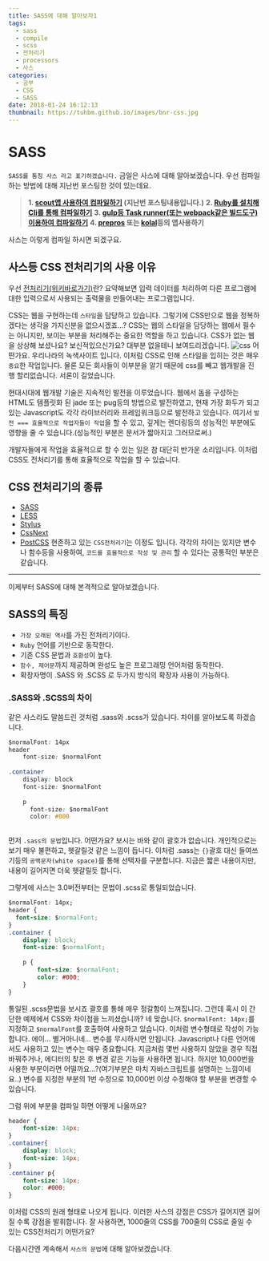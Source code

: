 ```yaml
---
title: SASS에 대해 알아보자1
tags:
  - sass
  - compile
  - scss
  - 전처리기
  - processors
  - 사스
categories:
  - 공부
  - CSS
  - SASS
date: 2018-01-24 16:12:13
thumbnail: https://tuhbm.github.io/images/bnr-css.jpg
---
```


# SASS

`SASS를 통칭 사스 라고 표기하겠습니다.`
금일은 사스에 대해 알아보겠습니다. 
우선 컴파일 하는 방법에 대해 지난번 포스팅한 것이 있는데요.
> **1. [scout앱 사용하여 컴파일하기](https://tuhbm.github.io/2017/07/17/sass-compile/) (지난번 포스팅내용입니다.)**
> **2. [Ruby를 설치해 Cli를 통해 컴파일하기](https://velopert.com/1712)**
> **3. [gulp등 Task runner(또는 webpack같은 빌드도구)이용하여 컴파일하기](http://webclub.tistory.com/470)**
> **4. [prepros](https://prepros.io/) 또는 [kolal](http://koala-app.com/)등의 앱사용하기**

사스는 이렇게 컴파일 하시면 되겠구요.
<!-- more -->
## 사스등 CSS 전처리기의 사용 이유
우선 [전처리기(위키바로가기)](https://ko.wikipedia.org/wiki/%EC%A0%84%EC%B2%98%EB%A6%AC%EA%B8%B0)란?
요약해보면 입력 데이터를 처리하여 다른 프로그램에 대한 입력으로서 사용되는 출력물을 만들어내는 프로그램입니다.

CSS는 웹을 구현하는데 `스타일`을 담당하고 있습니다. 그렇기에 CSS만으로 웹을 정복하겠다는 생각을 가지신분을 없으시겠죠...?
CSS는 웹의 스타일을 담당하는 웹에서 필수는 아니지만, 보이는 부분을 처리해주는 중요한 역할을 하고 있습니다. CSS가 없는 웹을 상상해 보셨나요?
보신적있으신가요? 대부분 없을테니 보여드리겠습니다.
![css](https://tuhbm.github.io/images/sass/sass_img1.png)
어떤가요. 우리나라의 녹색사이트 입니다.
이처럼 CSS로 인해 스타일을 입히는 것은 매우 `중요`한 작업입니다.
물론 모든 회사들이 이부분을 알기 때문에 css를 빼고 웹개발을 진행 할리없습니다.
서론이 길었습니다.

현대시대에 웹개발 기술은 지속적인 발전을 이루었습니다.
웹에서 돔을 구성하는 HTML도 템플릿화 된 jade 또는 pug등의 방법으로 발전하였고,
현재 가장 화두가 되고 있는 Javascript도 각각 라이브러리와 프레임워크등으로 발전하고 있습니다.
여기서 `발전 === 효율적으로 작업자들이 작업`을 할 수 있고, 깊게는 렌더링등의 성능적인 부분에도 영향을 줄 수 있습니다.(성능적인 부분은 문서가 짧아지고 그러므로써.)

개발자들에게 작업을 효율적으로 할 수 있는 일은 참 대단히 반가운 소리입니다.
이처럼 CSS도 전처리기를 통해 효율적으로 작업을 할 수 있습니다.

## CSS 전처리기의 종류
- [SASS](http://sass-lang.com/)
- [LESS](http://lesscss.org/)
- [Stylus](http://stylus-lang.com/)
- [CssNext](http://cssnext.io/)
- [PostCSS](http://postcss.org/)
현존하고 있는 `CSS전처리기`는 이정도 입니다.
각각의 차이는 있지만 변수나 함수등을 사용하여, `코드를 효율적으로 작성 및 관리` 할 수 있다는 공통적인 부분은 같습니다.

------

이제부터 SASS에 대해 본격적으로 알아보겠습니다.

## SASS의 특징
- `가장 오래된 역사`를 가진 전처리기이다.
- `Ruby` 언어를 기반으로 동작한다.
- 기존 CSS 문법과 `호환성`이 높다.
- `함수, 제어문`까지 제공하며 완성도 높은 프로그래밍 언어처럼 동작한다.
- 확장자명이 .SASS 와 .SCSS 로 두가지 방식의 확장자 사용이 가능하다.

### .SASS와 .SCSS의 차이
같은 사스라도 말씀드린 것처럼 .sass와 .scss가 있습니다.
차이를 알아보도록 하겠습니다.
````css
$normalFont: 14px
header
    font-size: $normalFont
    
.container
    display: block
    font-size: $normalFont
    
    p
      font-size: $normalFont
      color: #000
    
````
먼저 `.sass의 문법`입니다.
어떤가요? 보시는 바와 같이 괄호가 없습니다.
개인적으로는 보기 매우 불편하고, 헷갈릴것 같은 느낌이 듭니다.
이처럼 .sass는 `{}`괄호 대신 들여쓰기등의 `공백문자(white space)`를 통해 선택자를 구분합니다.
지금은 짧은 내용이지만, 내용이 길어지면 더욱 헷갈릴듯 합니다.

그렇게에 사스는 3.0버전부터는 문법이 .scss로 통일되었습니다.

````css
$normalFont: 14px;
header {
  font-size: $normalFont;
}
.container {
    display: block;
    font-size: $normalFont;
    
    p {
        font-size: $normalFont;
        color: #000;
    }
}    
````
통일된 .scss문법을 보시죠 괄호를 통해 매우 정갈함이 느껴집니다.
그런데 혹시 이 간단한 예제에서 CSS와 차이점을 느끼셨습니까?
네 맞습니다. `$normalFont: 14px;`를 지정하고 `$normalFont`를 호출하여 사용하고 있습니다.
이처럼 변수형태로 작성이 가능합니다.
에이... 별거아니네... 변수를 무시하시면 안됩니다. Javascript나 다른 언어에서도 사용하고 있는 변수는 매우 중요합니다.
지금처럼 몇번 사용하지 않았을 경우 직접 바꿔주거나, 에디터의 찾은 후 변경 같은 기능을 사용하면 됩니다.
하지만 10,000번을 사용한 부분이라면 어떨까요...?(여기부분은 마치 자바스크립트를 설명하는 느낌이네요..)
변수를 지정한 부분의 1번 수정으로 10,000번 이상 수정해야 할 부분을 변경할 수 있습니다.

그럼 위에 부분을 컴파일 하면 어떻게 나올까요?
````css
header {
    font-size: 14px;
}
.container{
    display: block;
    font-size: 14px;
}
.container p{
    font-size: 14px;
    color: #000;
}
````
이처럼 CSS의 원래 형태로 나오게 됩니다.
이러한 사스의 강점은 CSS가 길어지면 길어질 수록 강점을 발휘합니다.
잘 사용하면, 1000줄의 CSS를 700줄의 CSS로 줄일 수 있는 CSS전처리기 어떤가요?

다음시간엔 계속해서 `사스의 문법`에 대해 알아보겠습니다.
